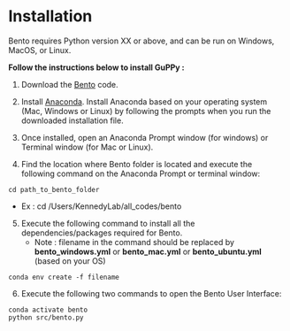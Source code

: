 # Installation

Bento requires Python version XX or above, and can be run on Windows, MacOS, or Linux.

**Follow the instructions below to install GuPPy :** <br>

1. Download the [Bento](https://github.com/neuroethology/bento/tree/main) code.<br>

2. Install [Anaconda](https://www.anaconda.com/products/individual#macos). Install Anaconda based on your operating system (Mac, Windows or Linux) by following the prompts when you run the downloaded installation file.

3. Once installed, open an Anaconda Prompt window (for windows) or Terminal window (for Mac or Linux). 

4. Find the location where Bento folder is located and execute the following command on the Anaconda Prompt or terminal window: 

```
cd path_to_bento_folder
```
 - Ex : cd /Users/KennedyLab/all_codes/bento

5. Execute the following command to install all the dependencies/packages required for Bento.<br>
   - Note : filename in the command should be replaced by <b>bento_windows.yml</b> or <b>bento_mac.yml</b> or <b>bento_ubuntu.yml</b> (based on your OS) <br>

```
conda env create -f filename
```

6. Execute the following two commands to open the Bento User Interface:

```
conda activate bento
python src/bento.py
```
